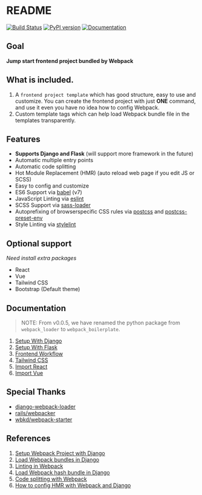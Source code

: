 # README

[![Build Status](https://github.com/AccordBox/python-webpack-boilerplate/actions/workflows/ci.yml/badge.svg?branch=master)](https://github.com/AccordBox/python-webpack-boilerplate/actions/workflows/ci.yml)
[![PyPI version](https://badge.fury.io/py/python-webpack-boilerplate.svg)](https://badge.fury.io/py/python-webpack-boilerplate)
[![Documentation](https://img.shields.io/badge/Documentation-link-green.svg)](https://python-webpack-boilerplate.rtfd.io/)

## Goal

**Jump start frontend project bundled by Webpack**

## What is included.

1. A `frontend project template` which has good structure, easy to use and customize. You can create the frontend project with just **ONE** command, and use it even you have no idea how to config Webpack.
1. Custom template tags which can help load Webpack bundle file in the templates transparently.

## Features

- **Supports Django and Flask** (will support more framework in the future)
- Automatic multiple entry points
- Automatic code splitting
- Hot Module Replacement (HMR) (auto reload web page if you edit JS or SCSS)
- Easy to config and customize
- ES6 Support via [babel](https://babeljs.io/) (v7)
- JavaScript Linting via [eslint](https://eslint.org/)
- SCSS Support via [sass-loader](https://github.com/jtangelder/sass-loader)
- Autoprefixing of browserspecific CSS rules via [postcss](https://postcss.org/) and [postcss-preset-env](https://github.com/csstools/postcss-preset-env)
- Style Linting via [stylelint](https://stylelint.io/)

## Optional support

*Need install extra packages*

- React
- Vue
- Tailwind CSS
- Bootstrap (Default theme)

## Documentation

> NOTE: From v0.0.5, we have renamed the python package from `webpack_loader` to `webpack_boilerplate`.

1. [Setup With Django](https://python-webpack-boilerplate.readthedocs.io/en/latest/setup_with_django/)
1. [Setup With Flask](https://python-webpack-boilerplate.readthedocs.io/en/latest/setup_with_flask/)
1. [Frontend Workflow](https://python-webpack-boilerplate.readthedocs.io/en/latest/frontend/)
1. [Tailwind CSS](https://python-webpack-boilerplate.readthedocs.io/en/latest/setup_with_tailwind/)
1. [Import React](https://python-webpack-boilerplate.readthedocs.io/en/latest/react/)
1. [Import Vue](https://python-webpack-boilerplate.readthedocs.io/en/latest/vue/)

## Special Thanks

* [django-webpack-loader](https://github.com/owais/django-webpack-loader)
* [rails/webpacker](https://github.com/rails/webpacker)
* [wbkd/webpack-starter](https://github.com/wbkd/webpack-starter)

## References

1. [Setup Webpack Project with Django](http://www.accordbox.com/blog/setup-webpack-project-django)
1. [Load Webpack bundles in Django](http://www.accordbox.com/blog/load-webpack-bundles-django)
1. [Linting in Webpack](http://www.accordbox.com/blog/code-linting-webpack)
1. [Load Webpack hash bundle in Django](http://www.accordbox.com/blog/load-webpack-hash-bundle-django)
1. [Code splitting with Webpack](http://www.accordbox.com/blog/code-splitting-webpack)
1. [How to config HMR with Webpack and Django](http://www.accordbox.com/blog/how-config-hmr-webpack-and-django)

